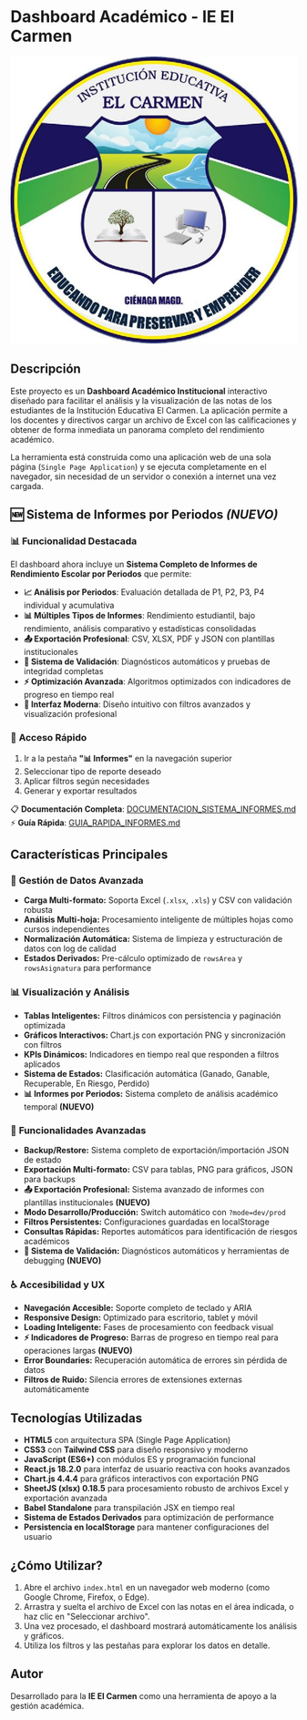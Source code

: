 # Dashboard Académico - IE El Carmen

![Escudo IE El Carmen](escudo-el-carmen.jpg)

## Descripción

Este proyecto es un **Dashboard Académico Institucional** interactivo diseñado para facilitar el análisis y la visualización de las notas de los estudiantes de la Institución Educativa El Carmen. La aplicación permite a los docentes y directivos cargar un archivo de Excel con las calificaciones y obtener de forma inmediata un panorama completo del rendimiento académico.

La herramienta está construida como una aplicación web de una sola página (`Single Page Application`) y se ejecuta completamente en el navegador, sin necesidad de un servidor o conexión a internet una vez cargada.

## 🆕 **Sistema de Informes por Periodos** _(NUEVO)_

### 📊 **Funcionalidad Destacada**

El dashboard ahora incluye un **Sistema Completo de Informes de Rendimiento Escolar por Periodos** que permite:

-   **📈 Análisis por Periodos**: Evaluación detallada de P1, P2, P3, P4 individual y acumulativa
-   **📊 Múltiples Tipos de Informes**: Rendimiento estudiantil, bajo rendimiento, análisis comparativo y estadísticas consolidadas
-   **📤 Exportación Profesional**: CSV, XLSX, PDF y JSON con plantillas institucionales
-   **🧪 Sistema de Validación**: Diagnósticos automáticos y pruebas de integridad completas
-   **⚡ Optimización Avanzada**: Algoritmos optimizados con indicadores de progreso en tiempo real
-   **🎨 Interfaz Moderna**: Diseño intuitivo con filtros avanzados y visualización profesional

### 🚀 **Acceso Rápido**

1. Ir a la pestaña **"📊 Informes"** en la navegación superior
2. Seleccionar tipo de reporte deseado
3. Aplicar filtros según necesidades
4. Generar y exportar resultados

📋 **Documentación Completa**: [DOCUMENTACION_SISTEMA_INFORMES.md](DOCUMENTACION_SISTEMA_INFORMES.md)  
⚡ **Guía Rápida**: [GUIA_RAPIDA_INFORMES.md](GUIA_RAPIDA_INFORMES.md)

## Características Principales

### 🎯 **Gestión de Datos Avanzada**

-   **Carga Multi-formato:** Soporta Excel (`.xlsx`, `.xls`) y CSV con validación robusta
-   **Análisis Multi-hoja:** Procesamiento inteligente de múltiples hojas como cursos independientes
-   **Normalización Automática:** Sistema de limpieza y estructuración de datos con log de calidad
-   **Estados Derivados:** Pre-cálculo optimizado de `rowsArea` y `rowsAsignatura` para performance

### 📊 **Visualización y Análisis**

-   **Tablas Inteligentes:** Filtros dinámicos con persistencia y paginación optimizada
-   **Gráficos Interactivos:** Chart.js con exportación PNG y sincronización con filtros
-   **KPIs Dinámicos:** Indicadores en tiempo real que responden a filtros aplicados
-   **Sistema de Estados:** Clasificación automática (Ganado, Ganable, Recuperable, En Riesgo, Perdido)
-   **📊 Informes por Periodos:** Sistema completo de análisis académico temporal **(NUEVO)**

### 🔧 **Funcionalidades Avanzadas**

-   **Backup/Restore:** Sistema completo de exportación/importación JSON de estado
-   **Exportación Multi-formato:** CSV para tablas, PNG para gráficos, JSON para backups
-   **📤 Exportación Profesional:** Sistema avanzado de informes con plantillas institucionales **(NUEVO)**
-   **Modo Desarrollo/Producción:** Switch automático con `?mode=dev/prod`
-   **Filtros Persistentes:** Configuraciones guardadas en localStorage
-   **Consultas Rápidas:** Reportes automáticos para identificación de riesgos académicos
-   **🧪 Sistema de Validación:** Diagnósticos automáticos y herramientas de debugging **(NUEVO)**

### ♿ **Accesibilidad y UX**

-   **Navegación Accesible:** Soporte completo de teclado y ARIA
-   **Responsive Design:** Optimizado para escritorio, tablet y móvil
-   **Loading Inteligente:** Fases de procesamiento con feedback visual
-   **⚡ Indicadores de Progreso:** Barras de progreso en tiempo real para operaciones largas **(NUEVO)**
-   **Error Boundaries:** Recuperación automática de errores sin pérdida de datos
-   **Filtros de Ruido:** Silencia errores de extensiones externas automáticamente

## Tecnologías Utilizadas

-   **HTML5** con arquitectura SPA (Single Page Application)
-   **CSS3** con **Tailwind CSS** para diseño responsivo y moderno
-   **JavaScript (ES6+)** con módulos ES y programación funcional
-   **React.js 18.2.0** para interfaz de usuario reactiva con hooks avanzados
-   **Chart.js 4.4.4** para gráficos interactivos con exportación PNG
-   **SheetJS (xlsx) 0.18.5** para procesamiento robusto de archivos Excel y exportación avanzada
-   **Babel Standalone** para transpilación JSX en tiempo real
-   **Sistema de Estados Derivados** para optimización de performance
-   **Persistencia en localStorage** para mantener configuraciones del usuario

## ¿Cómo Utilizar?

1.  Abre el archivo `index.html` en un navegador web moderno (como Google Chrome, Firefox, o Edge).
2.  Arrastra y suelta el archivo de Excel con las notas en el área indicada, o haz clic en "Seleccionar archivo".
3.  Una vez procesado, el dashboard mostrará automáticamente los análisis y gráficos.
4.  Utiliza los filtros y las pestañas para explorar los datos en detalle.

## Autor

Desarrollado para la **IE El Carmen** como una herramienta de apoyo a la gestión académica.
